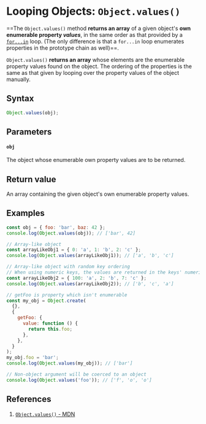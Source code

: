 # Looping Objects: `Object.values()`

==The `Object.values()` method **returns an array** of a given object's **own enumerable property _values_**, in the same order as that provided by a [`for...in`](https://developer.mozilla.org/en-US/docs/Web/JavaScript/Reference/Statements/for...in) loop. (The only difference is that a `for...in` loop enumerates properties in the prototype chain as well)==.

`Object.values()` **returns an array** whose elements are the enumerable property values found on the object. The ordering of the properties is the same as that given by looping over the property values of the object manually.

## Syntax

```js
Object.values(obj);
```

## Parameters

#### `obj`

The object whose enumerable own property values are to be returned.

## Return value

An array containing the given object's own enumerable property values.

## Examples

```js
const obj = { foo: 'bar', baz: 42 };
console.log(Object.values(obj)); // ['bar', 42]

// Array-like object
const arrayLikeObj1 = { 0: 'a', 1: 'b', 2: 'c' };
console.log(Object.values(arrayLikeObj1)); // ['a', 'b', 'c']

// Array-like object with random key ordering
// When using numeric keys, the values are returned in the keys' numerical order
const arrayLikeObj2 = { 100: 'a', 2: 'b', 7: 'c' };
console.log(Object.values(arrayLikeObj2)); // ['b', 'c', 'a']

// getFoo is property which isn't enumerable
const my_obj = Object.create(
  {},
  {
    getFoo: {
      value: function () {
        return this.foo;
      },
    },
  }
);
my_obj.foo = 'bar';
console.log(Object.values(my_obj)); // ['bar']

// Non-object argument will be coerced to an object
console.log(Object.values('foo')); // ['f', 'o', 'o']
```

## References

1. [`Object.values()` - MDN](https://developer.mozilla.org/en-US/docs/Web/JavaScript/Reference/Global_Objects/Object/values)
